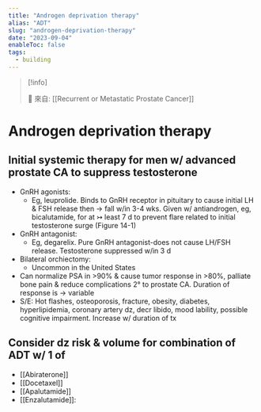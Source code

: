 ```yaml
---
title: "Androgen deprivation therapy"
alias: "ADT"
slug: "androgen-deprivation-therapy"
date: "2023-09-04"
enableToc: false
tags:
  - building
---
```


> [!info]
>
> 🌱 來自: [[Recurrent or Metastatic Prostate Cancer]]

# Androgen deprivation therapy

## Initial systemic therapy for men w/ advanced prostate CA to suppress testosterone

- GnRH agonists:
  - Eg, leuprolide. Binds to GnRH receptor in pituitary to cause initial LH & FSH release then → fall w/in 3-4 wks. Given w/ antiandrogen, eg, bicalutamide, for at ↣ least 7 d to prevent flare related to initial testosterone surge (Figure 14-1)
- GnRH antagonist:
  - Eg, degarelix. Pure GnRH antagonist-does not cause LH/FSH release. Testosterone suppressed w/in 3 d
- Bilateral orchiectomy:
  - Uncommon in the United States
- Can normalize PSA in >90% & cause tumor response in >80%, palliate bone pain & reduce complications 2° to prostate CA. Duration of response is → variable
- S/E: Hot flashes, osteoporosis, fracture, obesity, diabetes, hyperlipidemia, coronary artery dz, decr libido, mood lability, possible cognitive impairment. Increase w/ duration of tx

## Consider dz risk & volume for combination of ADT w/ 1 of

- [[Abiraterone]]
- [[Docetaxel]]
- [[Apalutamide]]
- [[Enzalutamide]]:
